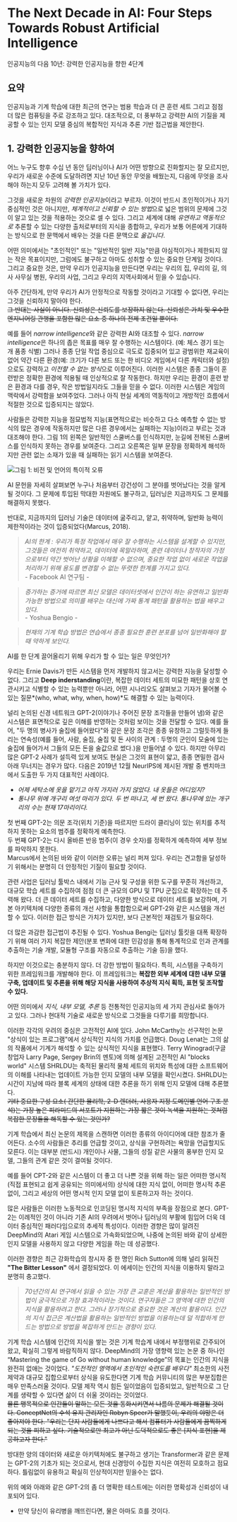 # The Next Decade in AI: Four Steps Towards Robust Artificial Intelligence

인공지능의 다음 10년: 강력한 인공지능을 향한 4단계

## 요약

인공지능과 기계 학습에 대한 최근의 연구는 범용 학습과 더 큰 훈련 세트 그리고 점점 더 많은 컴퓨팅을 주로 강조하고 있다.
대조적으로, 더 풍부하고 강력한 AI의 기질을 제공할 수 있는 인지 모델 중심의 복합적인 지식과 추론 기반 접근법을 제안한다.

## 1. 강력한 인공지능을 향하여

어느 누구도 향후 수십 년 동안 딥러닝이나 AI가 어떤 방향으로 진화할지는 잘 모르지만, 우리가 새로운 수준에 도달하려면 지난 10년 동안 무엇을 배웠는지, 다음에 무엇을 조사해야 하는지 모두 고려해 볼 가치가 있다.

그것을 새로운 차원의 *강력한 인공지능*이라고 부르자. 이것이 반드시 초인적이거나 자기 중심적인 것은 아니지만, *체계적이고 신뢰할 수 있는 방법*으로 넓은 범위의 문제에 그것이 알고 있는 것을 적용하는 것으로 셀 수 있다. 그리고 세계에 대해 *유연하고 역동적으로* 추론할 수 있는 다양한 출처로부터의 지식을 종합하고, 우리가 보통 어른에게 기대하는 방식으로 한 문맥에서 배우는 것을 다른 문맥으로 *옮깁니다*.

어떤 의미에서는 "초인적인" 또는 "일반적인 일반 지능"만큼 야심적이거나 제한되지 않는 작은 목표이지만, 그럼에도 불구하고 아마도 성취할 수 있는 중요한 단계일 것이다. 그리고 중요한 것은, 만약 우리가 인공지능을 만든다면 우리는 우리의 집, 우리의 길, 의사 사무실 병원, 우리의 사업, 그리고 우리의 지역사회에서 믿을 수 있습니다.

아주 간단하게, 만약 우리가 AI가 안정적으로 작동할 것이라고 기대할 수 없다면, 우리는 그것을 신뢰하지 말아야 한다. <br>
~~그 반대는 사실이 아니다. 신뢰성은 신뢰도를 보장하지 않는다. 신뢰성은 가치 및 우수한 엔지니어링 관행을 포함한 많은 요소 중 하나의 전제 조건일 뿐이다.~~

예를 들어 *narrow intelligence*와 같은 강력한 AI와 대조할 수 있다. *narrow intelligence*은 하나의 좁은 목표를 매우 잘 수행하는 시스템이다. (예: 체스 경기 또는 개 품종 식별) 그러나 종종 단일 작업 중심으로 극도로 집중되어 있고 광범위한 재교육이 없어 약간 다른 환경(예: 크기가 다른 보드 또는 한 비디오 게임에서 다른 캐릭터와 설정)으로도 강력하고 *이전할 수 없는 방식*으로 이루어진다. 이러한 시스템은 종종 그들이 훈련받은 정확한 환경에 적용될 때 인상적으로 잘 작동한다. 하지만 우리는 환경이 훈련 받은 환경과 다를 경우, 작은 방법일지라도 그들을 믿을 수 없다. 이러한 시스템은 게임의 맥락에서 강력함을 보여주었다. 그러나 아직 현실 세계의 역동적이고 개방적인 흐름에서 적절한 것으로 입증되지는 않았다.

사람들은 강력한 지능을 점묘법적 지능(표면적으로는 비슷하고 다소 예측할 수 없는 방식의 많은 경우에 작동하지만 많은 다른 경우에서는 실패하는 지능)이라고 부르는 것과 대조해야 한다.  그림 1의 왼쪽은 일반적인 스쿨버스를 인식하지만, 눈길에 전복된 스쿨버스를 인식하지 못하는 경우를 보여준다. 그리고 오른쪽은 일부 문장을 정확하게 해석하지만 관련 없는 소재가 있을 때 실패하는 읽기 시스템을 보여준다.

![그림 1: 비전 및 언어의 특이적 오류](https://user-images.githubusercontent.com/76898072/104152556-413c6e00-5423-11eb-9443-45ca1d6c8661.png)

AI 문헌을 자세히 살펴보면 누구나 처음부터 강건성이 그 분야를 벗어났다는 것을 알게 될 것이다. 그 문제에 투입된 막대한 자원에도 불구하고, 딥러닝은 지금까지도 그 문제를 해결하지 못했다.

반대로, 지금까지의 딥러닝 기술은 데이터에 굶주리고, 얕고, 취약하며, 일반화 능력이 제한적이라는 것이 입증되었다(Marcus, 2018).

> *AI의 한계 : 우리가 특정 작업에서 매우 잘 수행하는 시스템을 설계할 수 있지만, 그것들은 여전히 취약하고, 데이터에 목말라하며, 훈련 데이터나 창작자의 가정으로부터 약간 벗어난 상황을 이해할 수 없으며, 중요한 작업 없이 새로운 작업을 처리하기 위해 용도를 변경할 수 없는 뚜렷한 한계를 가지고 있다.* <br>
  \- Facebook AI 연구팀 -

> *증가하는 증거에 따르면 최신 모델은 데이터셋에서 인간이 하는 유연하고 일반화 가능한 방법으로 의미를 배우는 대신에 가짜 통계 패턴을 활용하는 법을 배우고 있다.* <br>
  \-  Yoshua Bengio - 
  
> *현재의 기계 학습 방법은 연습에서 종종 필요한 훈련 분포를 넘어 일반화해야 할 때 약하게 보인다.*

AI를 한 단계 끌어올리기 위해 우리가 할 수 있는 일은 무엇인가?

우리는 Ernie Davis가 만든 시스템을 먼저 개발하지 않고서는 강력한 지능을 달성할 수 없다. 그리고 **Deep inderstanding**이란, 복잡한 데이터 세트의 미묘한 패턴을 상호 연관시키고 식별할 수 있는 능력뿐만 아니라, 어떤 시나리오도 살펴보고 기자가 물어볼 수 있는 질문*(who, what, why, when, how)*도 해결할 수 있는 능력이다.

널리 논의된 신경 네트워크 GPT-2(이야기나 주어진 문장 조각들을 만들어 냄)와 같은 시스템은 표면적으로 깊은 이해를 반영하는 것처럼 보이는 것을 전달할 수 있다. 예를 들어, "두 명의 병사가 술집에 들어왔다"와 같은 문장 조각은 종종 유창하고 그럴듯하게 들리는 연속성(예를 들어, 사람, 술집, 술집 및 돈 사이의 관계 : 두명의 군인이 모술에 있는 술집에 들어가서 그들의 모든 돈을 술값으로 썼다.)을 만들어낼 수 있다.
하지만 아무리 많은 GPT-2 사례가 설득력 있게 보여도 현실은 그것의 표현이 얇고, 종종 면밀한 검사 아래 무너지는 경우가 많다. 다음은 2019년 12월 NeurIPS에 제시된 개발 중 벤치마크에서 도출한 두 가지 대표적인 사례이다.

 - *어제 세탁소에 옷을 맡기고 아직 가지러 가지 않았다. 내 옷들은 어디있지?*
 - *통나무 위에 개구리 여섯 마리가 있다. 두 번 떠나고, 세 번 왔다. 통나무에 있는 개구리의 수는 현재 17마리이다.*

첫 번째 GPT-2는 의문 조각(위치 기준)을 따르지만 드라이 클리닝이 있는 위치를 추적하지 못하는 요소의 범주를 정확하게 예측한다. <br>
두 번째 GPT-2는 다시 올바른 반응 범주(이 경우 숫자)를 정확하게 예측하여 세부 정보를 파악하지 못한다. <br>
Marcus에서 논의된 바와 같이 이러한 오류는 널리 퍼져 있다. 우리는 견고함을 달성하기 위해서는 분명히 더 안정적인 기질이 필요할 것이다.

관련 사업은 딥러닝 툴박스 내에서 기능 근사 및 구성을 위한 도구를 꾸준히 개선하고, 대규모 학습 세트를 수집하여 점점 더 큰 규모의 GPU 및 TPU 군집으로 확장하는 데 주력해 왔다. 더 큰 데이터 세트를 수집하고, 다양한 방식으로 데이터 세트를 보강하며, 기본 아키텍처에 다양한 종류의 개선 사항을 통합함으로써 GPT-2와 같은 시스템을 개선할 수 있다. 이러한 접근 방식은 가치가 있지만, 보다 근본적인 재검토가 필요하다.

더 많은 과감한 접근법이 추진될 수 있다. Yoshua Bengi는 딥러닝 툴킷을 대폭 확장하기 위해 여러 가지 복잡한 제안(분포 변화에 대한 민감성을 통해 통계적으로 인과 관계를 추출하는 기술 개발, 모듈형 구조를 자동으로 추출하는 기술 등)을 했다.

하지만 이것으로는 충분하지 않다. 더 강한 방법이 필요하다. 특히, 시스템을 구축하기 위한 프레임워크를 개발해야 한다. 이 프레임워크는 **복잡한 외부 세계에 대한 내부 모델 구축, 업데이트 및 추론을 위해 해당 지식을 사용하여 추상적 지식 획득, 표현 및 조작할 수 있다.**

어떤 의미에서 *지식, 내부 모델, 추론* 등 전통적인 인공지능의 세 가지 관심사로 돌아가고 있다. 그러나 현대적 기술로 새로운 방식으로 그것들을 다루기를 희망합니다.

이러한 각각의 우려의 중심은 고전적인 AI에 있다. John McCarthy는 선구적인 논문 "상식이 있는 프로그램"에서 상식적인 지식의 가치를 언급했다. Doug Lenat는 그의 삶의 작품에서 기계가 해석할 수 있는 상식적인 지식을 표현했다. Terry Winograd(구글 창업자 Larry Page, Sergey Brin의 멘토)에 의해 설계된 고전적인 AI "blocks world" 시스템 SHRLDU는 축적된 물리적 물체 세트의 위치와 특성에 대한 소프트웨어의 이해를 나타내는 업데이트 가능한 인지 모델의 내부 모델을 확인시켰다. SHRLDU는 시간이 지남에 따라 블록 세계의 상태에 대한 추론을 하기 위해 인지 모델에 대해 추론했다. <br>
~~기타 중요한 구성 요소( 간단한 물리학, 2-D 렌더러, 사용자 지정 도메인별 언어 구조 분석)는 가장 높은 피라미드의 서포트가 지원하는 가장 짧은 것이 녹색을 지원하는 것처럼 복잡한 문장들을 해독할 수 있는 것인가?~~

기계 학습에서 최신 논문의 제목을 스캔하면 이러한 종류의 아이디어에 대한 참조가 줄어든다. 소수의 사람들은 추리를 언급할 것이고, 상식을 구현하려는 욕망을 언급할지도 모른다. 이는 대부분 (반드시) 개인이나 사물, 그들의 성질 같은 사물의 풍부한 인지 모델, 그들의 관계 같은 것이 결여될 것이다.

예를 들어 CPT-2와 같은 시스템이 더 좋고 더 나쁜 것을 위해 하는 일은 어떠한 명시적 (직접 표현되고 쉽게 공유되는 의미에서의) 상식에 대한 지식 없이, 어떠한 명시적 추론 없이, 그리고 세상의 어떤 명시적 인지 모델 없이 토론하고자 하는 것이다.

많은 사람들은 이러한 노동적으로 인코딩된 명시적 지식의 부족을 장점으로 본다. GPT-2는 이례적인 것이 아니라 기존 AI의 우려에서 벗어나 딥러닝의 부활에 힘입어 더욱 데이터 중심적인 패러다임으로의 추세적 특성이다. 이러한 경향은 많이 알려진 DeepMind의 Atari 게임 시스템으로 가속화되었으며, 나중에 논의된 바와 같이 상세한 인지 모델을 사용하지 않고 다양한 게임을 하는 데 성공했다.

이러한 경향은 최근 강화학습의 창시자 중 한 명인 Rich Sutton에 의해 널리 읽혀진 **"The Bitter Lesson"** 에서 결정되었다.
이 에세이는 인간의 지식을 이용하지 말라고 분명히 충고했다.

> *70년간의 AI 연구에서 읽을 수 있는 가장 큰 교훈은 계산을 활용하는 일반적인 방법이 궁극적으로 가장 효과적이라는 것이다. 연구자들은 그 영역에 대한 인간의 지식을 활용하려고 한다. 그러나 장기적으로 중요한 것은 계산의 활용이다. 인간의 지식 접근은 계산법을 활용하는 일반적인 방법을 이용하는데 덜 적합하게 만드는 방법으로 방법을 복잡하게 만드는 경향이 있다.*

기계 학습 시스템에 인간의 지식을 쌓는 것은 기계 학습계 내에서 부정행위로 간주되어 왔고, 확실히 그렇게 바람직하지 않다. DeepMind의 가장 영향력 있는 논문 중 하나인 “Mastering the game of Go without human knowledge”의 목표는 인간의 지식을 완전히 없애는 것이었다. *"도전적인 영역에서 초인적인 숙련도를 배우다"* 최소한의 사전 제약과 대규모 집합으로부터 상식을 유도한다면 기계 학습 커뮤니티의 많은 부분집합은 매우 만족스러울 것이다. 모델 제작 역시 힘든 일이었음이 입증되었고, 일반적으로 그 단계를 생략할 수 있다면 삶이 더 쉬울 것이라는 것이었다. <br>
~~물론 맹목적으로 인간들이 말하는 모든 것을 동화시키면서 나름의 문제가 해결될 것이다. ConceptNet의 수석 유지 관리자인 Robyn Speer가 말했듯이, 우리의 야망은 더 좋아져야 한다. "우리는 단지 사람들에게 나쁘다고 해서 컴퓨터가 사람들에게 끔찍하게 되는 것을 피하고 싶다. 기술적으로만 최고가 아닌 도덕적으로도 좋은 [지식 표현]을 제공하고자 한다."~~

방대한 양의 데이터와 새로운 아키텍처에도 불구하고 생기는 Transformer과 같은 문제는 GPT-2의 기초가 되는 것으로서, 현대 신경망이 수집한 지식은 여전히 모호하고 점묘하다. 틀림없이 유용하고 확실히 인상적이지만 믿을수는 없다.

위의 예와 아래와 같은 GPT-2의 좀 더 명확한 테스트에는 이러한 명확성과 신뢰성이 내포되어 있다.
 - 만약 당신이 유리병을 깨뜨린다면, 물은 아마도 흐를 것이다.
